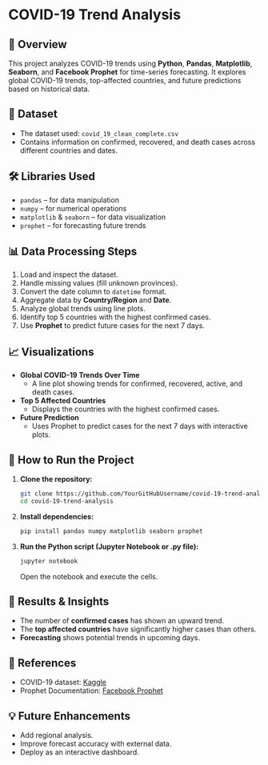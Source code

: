 # COVID-19 Trend Analysis

## 📌 Overview
This project analyzes COVID-19 trends using **Python**, **Pandas**, **Matplotlib**, **Seaborn**, and **Facebook Prophet** for time-series forecasting. It explores global COVID-19 trends, top-affected countries, and future predictions based on historical data.

## 📂 Dataset
- The dataset used: `covid_19_clean_complete.csv`
- Contains information on confirmed, recovered, and death cases across different countries and dates.

## 🛠 Libraries Used
- `pandas` – for data manipulation
- `numpy` – for numerical operations
- `matplotlib` & `seaborn` – for data visualization
- `prophet` – for forecasting future trends

## 📊 Data Processing Steps
1. Load and inspect the dataset.
2. Handle missing values (fill unknown provinces).
3. Convert the date column to `datetime` format.
4. Aggregate data by **Country/Region** and **Date**.
5. Analyze global trends using line plots.
6. Identify top 5 countries with the highest confirmed cases.
7. Use **Prophet** to predict future cases for the next 7 days.

## 📈 Visualizations
- **Global COVID-19 Trends Over Time**
  - A line plot showing trends for confirmed, recovered, active, and death cases.
- **Top 5 Affected Countries**
  - Displays the countries with the highest confirmed cases.
- **Future Prediction**
  - Uses Prophet to predict cases for the next 7 days with interactive plots.

## 🚀 How to Run the Project
1. **Clone the repository:**
   ```sh
   git clone https://github.com/YourGitHubUsername/covid-19-trend-analysis.git
   cd covid-19-trend-analysis
   ```
2. **Install dependencies:**
   ```sh
   pip install pandas numpy matplotlib seaborn prophet
   ```
3. **Run the Python script (Jupyter Notebook or .py file):**
   ```sh
   jupyter notebook
   ```
   Open the notebook and execute the cells.

## 📢 Results & Insights
- The number of **confirmed cases** has shown an upward trend.
- The **top affected countries** have significantly higher cases than others.
- **Forecasting** shows potential trends in upcoming days.

## 🔗 References
- COVID-19 dataset: [Kaggle](https://www.kaggle.com/datasets/)
- Prophet Documentation: [Facebook Prophet](https://facebook.github.io/prophet/)

## 💡 Future Enhancements
- Add regional analysis.
- Improve forecast accuracy with external data.
- Deploy as an interactive dashboard.


